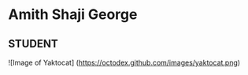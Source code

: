 # Amith Shaji George
## STUDENT
![Image of Yaktocat] (https://octodex.github.com/images/yaktocat.png)
